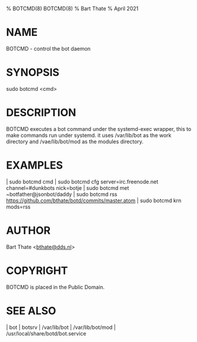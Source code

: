 % BOTCMD(8)  BOTCMD(8)
% Bart Thate
% April 2021

# NAME
BOTCMD - control the bot daemon

# SYNOPSIS
sudo botcmd \<cmd\>

# DESCRIPTION
BOTCMD executes a bot command under the systemd-exec wrapper, this to make 
commands run under systemd. it uses /var/lib/bot as the work directory and
/vae/lib/bot/mod as the modules directory.

# EXAMPLES
| sudo botcmd cmd
| sudo botcmd cfg server=irc.freenode.net channel=\#dunkbots nick=botje
| sudo botcmd met ~botfather@jsonbot/daddy
| sudo botcmd rss https://github.com/bthate/botd/commits/master.atom
| sudo botcmd krn mods=rss

# AUTHOR
Bart Thate \<bthate@dds.nl\>

# COPYRIGHT
BOTCMD is placed in the Public Domain. 

# SEE ALSO
| bot
| botsrv
| /var/lib/bot
| /var/lib/bot/mod
| /usr/local/share/botd/bot.service
